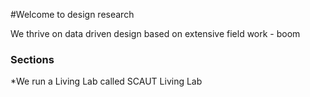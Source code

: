 #Welcome to design research

We thrive on data driven design based on extensive field work - boom



### Sections
*We run a Living Lab called SCAUT Living Lab
